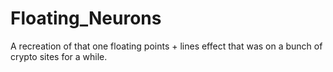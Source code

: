 # Floating_Neurons
A recreation of that one floating points + lines effect that was on a bunch of crypto sites for a while.
